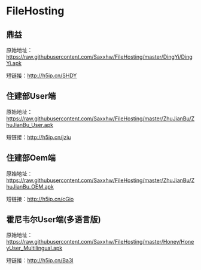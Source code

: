 
# FileHosting



## 鼎益
原始地址：https://raw.githubusercontent.com/Saxxhw/FileHosting/master/DingYi/DingYi.apk

短链接：http://h5ip.cn/SHDY

## 住建部User端
原始地址：https://raw.githubusercontent.com/Saxxhw/FileHosting/master/ZhuJianBu/ZhuJianBu_User.apk

短链接：http://h5ip.cn/jziu

## 住建部Oem端
原始地址：https://raw.githubusercontent.com/Saxxhw/FileHosting/master/ZhuJianBu/ZhuJianBu_OEM.apk

短链接：http://h5ip.cn/cGio

## 霍尼韦尔User端(多语言版)
原始地址：https://raw.githubusercontent.com/Saxxhw/FileHosting/master/Honey/HoneyUser_Multilingual.apk

短链接：http://h5ip.cn/Ba3l
